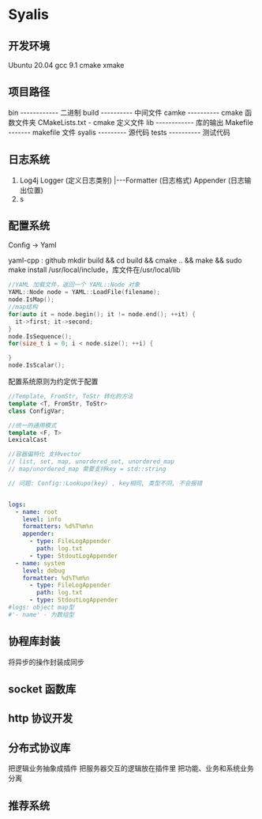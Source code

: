 # Syalis

## 开发环境

Ubuntu 20.04
gcc 9.1
cmake xmake

## 项目路径

bin ------------ 二进制
build ---------- 中间文件
camke ---------- cmake 函数文件夹
CMakeLists.txt - cmake 定义文件
lib ------------ 库的输出
Makefile ------- makefile 文件
syalis --------- 源代码
tests ---------- 测试代码

## 日志系统

1. Log4j
    Logger (定义日志类别)
      |---Formatter (日志格式)
    Appender (日志输出位置)
2. s

## 配置系统

Config -> Yaml

yaml-cpp : github
mkdir build && cd build && cmake .. && make && sudo make install
/usr/local/include，库文件在/usr/local/lib

```cpp
//YAML 加载文件，返回一个 YAML::Node 对象
YAML::Node node = YAML::LoadFile(filename);
node.IsMap();
//map结构
for(auto it = node.begin(); it != node.end(); ++it) { 
  it->first; it->second; 
}
node.IsSequence();
for(size_t i = 0; i < node.size(); ++i) {

}
node.IsScalar();
```

配置系统原则为约定优于配置

```cpp
//Template, FromStr, ToStr 转化的方法
template <T, FromStr, ToStr>
class ConfigVar;

//统一的通用模式
template <F, T>
LexicalCast

//容器偏特化 支持vector
// list, set, map, unordered_set, unordered_map
// map/unordered_map 需要支持key = std::string

// 问题: Config::Lookupo(key) , key相同, 类型不同, 不会报错

```

```yaml

logs:
  - name: root
    level: info
    formatters: %d%T%m%n
    appender:
      - type: FileLogAppender
        path: log.txt
      - type: StdoutLogAppender
  - name: system
    level: debug
    formatter: %d%T%m%n
      - type: FileLogAppender
        path: log.txt
      - type: StdoutLogAppender
#logs: object map型
#'- name' - 为数组型
```

## 协程库封装

将异步的操作封装成同步

## socket 函数库

## http 协议开发

## 分布式协议库

把逻辑业务抽象成插件
把服务器交互的逻辑放在插件里
把功能、业务和系统业务分离

## 推荐系统
